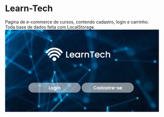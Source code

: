 # Learn-Tech
Pagina de e-commerce de cursos, contendo cadastro, login e carrinho. Toda base de dados feita com LocalStorage.
<img src="./images/capa.png">
